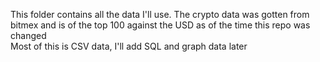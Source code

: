 This folder contains all the data I'll use. The crypto data was gotten from bitmex and is of the top 100 against the USD as of the time this repo was changed  
Most of this is CSV data, I'll add SQL and graph data later


